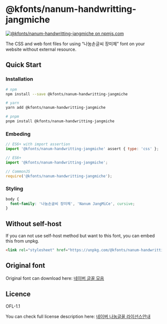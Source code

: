 # @kfonts/nanum-handwritting-jangmiche

[![@kfonts/nanum-handwritting-jangmiche on npmjs.com](https://img.shields.io/npm/v/%40kfonts%2Fnanum-handwritting-jangmiche)](https://www.npmjs.com/package/@kfonts/nanum-handwritting-jangmiche)

The CSS and web font files for using &OpenCurlyDoubleQuote;나눔손글씨 장미체&CloseCurlyDoubleQuote; font on your website without external resource.

## Quick Start

### Installation

```sh
# npm
npm install --save @kfonts/nanum-handwritting-jangmiche

# yarn
yarn add @kfonts/nanum-handwritting-jangmiche

# pnpm
pnpm install @kfonts/nanum-handwritting-jangmiche
```

### Embeding

```js
// ES6+ with import assertion
import '@kfonts/nanum-handwritting-jangmiche' assert { type: 'css' };

// ES6+
import '@kfonts/nanum-handwritting-jangmiche';

// CommonJS
require('@kfonts/nanum-handwritting-jangmiche');
```

### Styling

```css
body {
  font-family: '나눔손글씨 장미체', 'Nanum JangMiCe', cursive;
}
```

## Without self-host

If you can not use self-host method but want to this font, you can embed this from unpkg.

```html
<link rel="stylesheet" href="https://unpkg.com/@kfonts/nanum-handwritting-jangmiche/index.css" />
```

## Original font

Original font can download here: [네이버 글꼴 모음](https://hangeul.naver.com/font)

## Licence

OFL-1.1

You can check full license description here: [네이버 나눔글꼴 라이선스안내](https://help.naver.com/service/30016/contents/18088?osType=PC&lang=ko)

